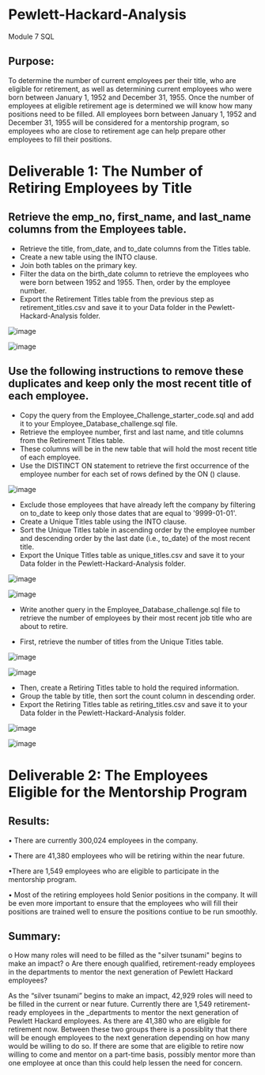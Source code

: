 # Pewlett-Hackard-Analysis
Module 7 SQL
## Purpose:
To determine the number of current employees per their title, who are eligible for retirement, as well as determining current employees who were born between January 1, 1952 and December 31, 1955. Once the number of employees at eligible retirement age is determined we will know how many positions need to be filled. All employees born between January 1, 1952 and December 31, 1955 will be considered for a mentorship program, so employees who are close to retirement age can help prepare other employees to fill their positions.

# Deliverable 1: The Number of Retiring Employees by Title

## Retrieve the emp_no, first_name, and last_name columns from the Employees table.
* Retrieve the title, from_date, and to_date columns from the Titles table.
* Create a new table using the INTO clause.
* Join both tables on the primary key.
* Filter the data on the birth_date column to retrieve the employees who were born between 1952 and 1955. Then, order by the employee number.
* Export the Retirement Titles table from the previous step as retirement_titles.csv and save it to your Data folder in the Pewlett-Hackard-Analysis folder.

![image](https://user-images.githubusercontent.com/87340105/154817800-67e3fd07-6cc1-4981-86fb-9c2369668783.png)

![image](https://user-images.githubusercontent.com/87340105/154817727-2e84e0be-7ab0-46c1-836b-c21abf5bca10.png)

## Use the following instructions to remove these duplicates and keep only the most recent title of each employee.

* Copy the query from the Employee_Challenge_starter_code.sql and add it to your Employee_Database_challenge.sql file.
* Retrieve the employee number, first and last name, and title columns from the Retirement Titles table.
* These columns will be in the new table that will hold the most recent title of each employee.
* Use the DISTINCT ON statement to retrieve the first occurrence of the employee number for each set of rows defined by the ON () clause.

![image](https://user-images.githubusercontent.com/87340105/154817873-0fbceb0a-832b-474d-82ff-9ddfc2a15bb3.png)

* Exclude those employees that have already left the company by filtering on to_date to keep only those dates that are equal to '9999-01-01'.
* Create a Unique Titles table using the INTO clause.
* Sort the Unique Titles table in ascending order by the employee number and descending order by the last date (i.e., to_date) of the most recent title.
* Export the Unique Titles table as unique_titles.csv and save it to your Data folder in the Pewlett-Hackard-Analysis folder.

![image](https://user-images.githubusercontent.com/87340105/154817952-5d8bd2bc-ab6a-48f9-bb71-97d5ebc5621f.png)

![image](https://user-images.githubusercontent.com/87340105/154818018-526815b4-a312-443d-a8ac-133075ada8ea.png)

* Write another query in the Employee_Database_challenge.sql file to retrieve the number of employees by their most recent job title who are about to retire.

* First, retrieve the number of titles from the Unique Titles table.

![image](https://user-images.githubusercontent.com/87340105/154818145-cc726589-7d32-4507-b268-f856596800c1.png)

![image](https://user-images.githubusercontent.com/87340105/154818168-7b4e531e-2f71-4c9d-96a3-c26bdd007c6b.png)

* Then, create a Retiring Titles table to hold the required information.
* Group the table by title, then sort the count column in descending order.
* Export the Retiring Titles table as retiring_titles.csv and save it to your Data folder in the Pewlett-Hackard-Analysis folder.

![image](https://user-images.githubusercontent.com/87340105/154818233-42e374e8-c64e-4a77-9a01-d4b8b29d1faf.png)

![image](https://user-images.githubusercontent.com/87340105/154818294-201c9b9e-b390-4129-8744-f0dfafa93abf.png)

# Deliverable 2: The Employees Eligible for the Mentorship Program





## Results: 
•	There are currently 300,024 employees in the company. 


• There are 41,380 employees who will be retiring within the near future.


•There are 1,549 employees who are eligible to participate in the mentorship program.	


•	Most of the retiring employees hold Senior positions in the company. It will be even more important to ensure that the employees who will fill their positions are trained well to ensure the positions contiue to be run smoothly. 


## Summary: 
o	How many roles will need to be filled as the "silver tsunami" begins to make an impact?
o	Are there enough qualified, retirement-ready employees in the departments to mentor the next generation of Pewlett Hackard employees?

As the “silver tsunami” begins to make an impact, 42,929 roles will need to be filled in the current or near future.
Currently there are 1,549 retirement-ready employees in the _departments to mentor the next generation of Pewlett Hackard employees. As there are 41,380 who are eligible for retirement now. Between these two groups there is a possiblity that there will be enough employees to the next generation depending on how many would be willing to do so. If there are some that are eligible to retire now willing to come and mentor on a part-time basis, possibly mentor more than one employee at once than this could help lessen the need for concern. 
